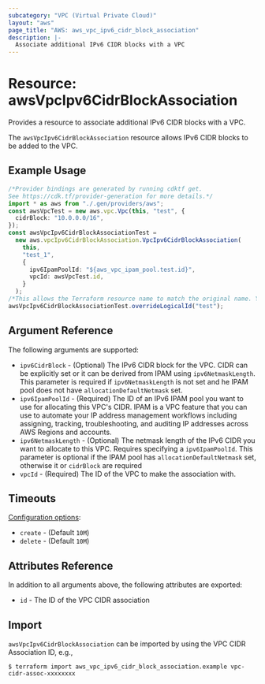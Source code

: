 ```yaml
---
subcategory: "VPC (Virtual Private Cloud)"
layout: "aws"
page_title: "AWS: aws_vpc_ipv6_cidr_block_association"
description: |-
  Associate additional IPv6 CIDR blocks with a VPC
---
```


# Resource: awsVpcIpv6CidrBlockAssociation

Provides a resource to associate additional IPv6 CIDR blocks with a VPC.

The `awsVpcIpv6CidrBlockAssociation` resource allows IPv6 CIDR blocks to be added to the VPC.

## Example Usage

```typescript
/*Provider bindings are generated by running cdktf get.
See https://cdk.tf/provider-generation for more details.*/
import * as aws from "./.gen/providers/aws";
const awsVpcTest = new aws.vpc.Vpc(this, "test", {
  cidrBlock: "10.0.0.0/16",
});
const awsVpcIpv6CidrBlockAssociationTest =
  new aws.vpcIpv6CidrBlockAssociation.VpcIpv6CidrBlockAssociation(
    this,
    "test_1",
    {
      ipv6IpamPoolId: "${aws_vpc_ipam_pool.test.id}",
      vpcId: awsVpcTest.id,
    }
  );
/*This allows the Terraform resource name to match the original name. You can remove the call if you don't need them to match.*/
awsVpcIpv6CidrBlockAssociationTest.overrideLogicalId("test");

```

## Argument Reference

The following arguments are supported:

* `ipv6CidrBlock` - (Optional) The IPv6 CIDR block for the VPC. CIDR can be explicitly set or it can be derived from IPAM using `ipv6NetmaskLength`. This parameter is required if `ipv6NetmaskLength` is not set and he IPAM pool does not have `allocationDefaultNetmask` set.
* `ipv6IpamPoolId` - (Required) The ID of an IPv6 IPAM pool you want to use for allocating this VPC's CIDR. IPAM is a VPC feature that you can use to automate your IP address management workflows including assigning, tracking, troubleshooting, and auditing IP addresses across AWS Regions and accounts.
* `ipv6NetmaskLength` - (Optional) The netmask length of the IPv6 CIDR you want to allocate to this VPC. Requires specifying a `ipv6IpamPoolId`. This parameter is optional if the IPAM pool has `allocationDefaultNetmask` set, otherwise it or `cidrBlock` are required
* `vpcId` - (Required) The ID of the VPC to make the association with.

## Timeouts

[Configuration options](https://developer.hashicorp.com/terraform/language/resources/syntax#operation-timeouts):

* `create` - (Default `10M`)
* `delete` - (Default `10M`)

## Attributes Reference

In addition to all arguments above, the following attributes are exported:

* `id` - The ID of the VPC CIDR association

## Import

`awsVpcIpv6CidrBlockAssociation` can be imported by using the VPC CIDR Association ID, e.g.,

```console
$ terraform import aws_vpc_ipv6_cidr_block_association.example vpc-cidr-assoc-xxxxxxxx
```
